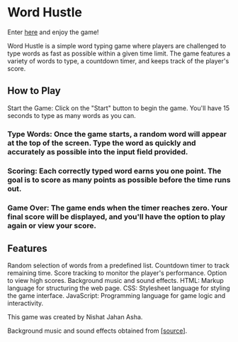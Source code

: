 # Word Hustle
Enter [here](https://nishatasha.github.io/word-hustle/) and enjoy the game!

Word Hustle is a simple word typing game where players are challenged to type words as fast as possible within a given time limit. The game features a variety of words to type, a countdown timer, and keeps track of the player's score.

## How to Play
Start the Game: Click on the "Start" button to begin the game. You'll have 15 seconds to type as many words as you can.

### Type Words: Once the game starts, a random word will appear at the top of the screen. Type the word as quickly and accurately as possible into the input field provided.

### Scoring: Each correctly typed word earns you one point. The goal is to score as many points as possible before the time runs out.

### Game Over: The game ends when the timer reaches zero. Your final score will be displayed, and you'll have the option to play again or view your score.

## Features
Random selection of words from a predefined list.
Countdown timer to track remaining time.
Score tracking to monitor the player's performance.
Option to view high scores.
Background music and sound effects.
HTML: Markup language for structuring the web page.
CSS: Stylesheet language for styling the game interface.
JavaScript: Programming language for game logic and interactivity.

This game was created by Nishat Jahan Asha.

Background music and sound effects obtained from [[source](https://pixabay.com/)].
